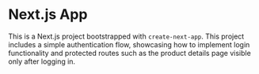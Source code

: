 # Next.js App

This is a Next.js project bootstrapped with `create-next-app`. This project includes a simple authentication flow, showcasing how to implement login functionality and protected routes such as the product details page visible only after logging in.